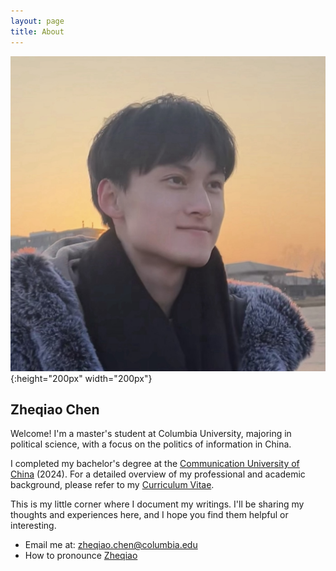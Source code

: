 ```yaml
---
layout: page
title: About
---
```

![陈柘桥的照片](/assets/mypic.jpeg "Photo Credit: Yijun Wang"){:height="200px" width="200px"}

## Zheqiao Chen

Welcome! I'm a master's student at Columbia University, majoring in political science, with a focus on the politics of information in China.


I completed my bachelor's degree at the [Communication University of China](https://en.cuc.edu.cn/) (2024). For a detailed overview of my professional and academic background, please refer to my [Curriculum Vitae](../assets/cv.pdf).

This is my little corner where I document my writings. I'll be sharing my thoughts and experiences here, and I hope you find them helpful or interesting.

- Email me at: <a href="mailto:zheqiao.chen@columbia.edu">zheqiao.chen@columbia.edu</a>
- How to pronounce [Zheqiao](https://www.howtopronounce.com/zheqiao/36108562)